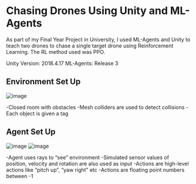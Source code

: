 # Chasing Drones Using Unity and ML-Agents

As part of my Final Year Project in University, I used ML-Agents and Unity to teach two drones to chase a single target drone using Reinforcement Learning. The RL method used was PPO. 

Unity Version: 2018.4.17
ML-Agents: Release 3

## Environment Set Up

![image](https://github.com/Printf-Hello-World/AI-Chasing-Drones/assets/59901029/fc1c1f39-0e27-4954-94d6-58da5b1fe94f)

-Closed room with obstacles
-Mesh colliders are used to detect collisions
-Each object is given a tag

## Agent Set Up

![image](https://github.com/Printf-Hello-World/AI-Chasing-Drones/assets/59901029/ed86b0f3-aede-44e2-9d27-187eb338aca5)
![image](https://github.com/Printf-Hello-World/AI-Chasing-Drones/assets/59901029/24e05bd4-abc7-4077-9d31-c48908a979ce)

-Agent uses rays to “see” environment
-Simulated sensor values of position, velocity and rotation are also used as input
-Actions are high-level actions like “pitch up”, “yaw right” etc
-Actions are floating point numbers between -1 

